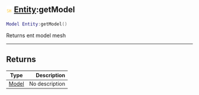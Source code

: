 ## ![shared](.gitbook/assets/shared.png) [Entity](./readme/Entity/README.md):getModel

```lua
Model Entity:getModel()
```

Returns ent model mesh

------
## Returns

| Type   | Description |
| ------ | ----------: |
| [Model](./readme/Model/README.md) | No description |

